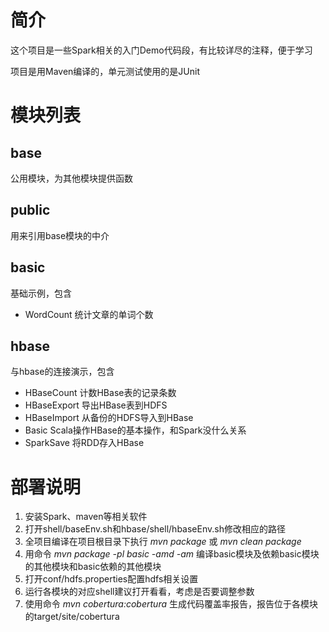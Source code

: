 # 简介
这个项目是一些Spark相关的入门Demo代码段，有比较详尽的注释，便于学习

项目是用Maven编译的，单元测试使用的是JUnit

# 模块列表
## base
公用模块，为其他模块提供函数

## public
用来引用base模块的中介

## basic
基础示例，包含
- WordCount 统计文章的单词个数

## hbase
与hbase的连接演示，包含
- HBaseCount 计数HBase表的记录条数
- HBaseExport 导出HBase表到HDFS
- HBaseImport 从备份的HDFS导入到HBase
- Basic Scala操作HBase的基本操作，和Spark没什么关系
- SparkSave 将RDD存入HBase


# 部署说明
1. 安装Spark、maven等相关软件
2. 打开shell/baseEnv.sh和hbase/shell/hbaseEnv.sh修改相应的路径
3. 全项目编译在项目根目录下执行 *mvn package* 或 *mvn clean package*
4. 用命令 *mvn package -pl basic -amd -am* 编译basic模块及依赖basic模块的其他模块和basic依赖的其他模块
5. 打开conf/hdfs.properties配置hdfs相关设置
6. 运行各模块的对应shell建议打开看看，考虑是否要调整参数
7. 使用命令 *mvn cobertura:cobertura* 生成代码覆盖率报告，报告位于各模块的target/site/cobertura
